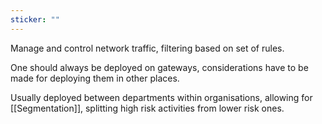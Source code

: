 ```yaml
---
sticker: ""
---
```

Manage and control network traffic, filtering based on set of rules. 

One should always be deployed on gateways, considerations have to be made for deploying them in other places. 

Usually deployed between departments within organisations, allowing for [[Segmentation]], splitting high risk activities from lower risk ones. 